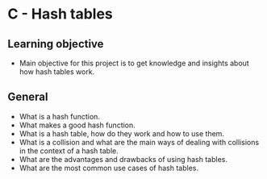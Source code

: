# C - Hash tables

## Learning objective
- Main objective for this project is to get knowledge and insights about how hash tables work.

## General
- What is a hash function.
- What makes a good hash function.
- What is a hash table, how do they work and how to use them.
- What is a collision and what are the main ways of dealing with collisions in the context of a hash table.
- What are the advantages and drawbacks of using hash tables.
- What are the most common use cases of hash tables.